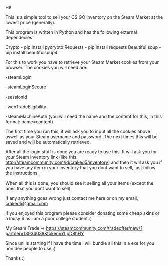 HI!

This is a simple tool to sell your CS:GO inventory on the Steam Market at the lowest price (generally).

This program is written in Python and has the following external dependecies:

Crypto - pip install pycrypto
Requests - pip install requests
Beautiful soup - pip install beautifulsoup4

For this to work you have to retrieve your Steam Market cookies from your browser.
The cookies you will need are:
  
  -steamLogin
  
  -steamLoginSecure
  
  -sessionid
  
  -webTradeEligibility
  
  -steamMachineAuth (you will need the name and the content for this, in this format: name=content)
  
The first time you run this, it will ask you to input all the cookies above aswell as your Steam username and password.
The next times this will be saved and will be automatically retrieved.

After all the login stuff is done you are ready to use this.
It will ask you for your Steam inventory link (like this: http://steamcommunity.com/id/craked5/inventory) and then
it will ask you if you have any item in your inventory that you dont want to sell, just follow the instructions.

When all this is done, you should see it selling all your items (except the ones that you dont want to sell).

If any anything goes wrong just contact me here or on my email, craked5@gmail.com

If you enjoyed this program please consider donating some cheap skins or a lousy $ as i am a poor college student :)

My Steam Trade -> https://steamcommunity.com/tradeoffer/new/?partner=18934038&token=YLpD8hHY

Since uni is starting if i have the time i will bundle all this in a exe for you non dev people to use :)

Thanks :)
